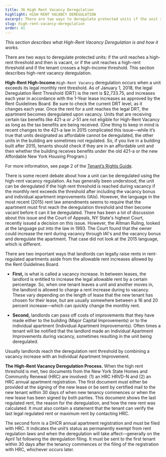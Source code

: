 ```yaml
---
title: 36 High Rent Vacancy Deregulation
highlight: HIGH RENT VACANCY DEREGULATION
excerpt: There are two ways to deregulate protected units if the unit reaches a high-rent
slug: high-rent-vacancy-deregulation
order: 41
---
```


_This section describes what High-Rent Vacancy Deregulation is and how it works._

There are two ways to deregulate protected units: if the unit reaches a high-rent threshold and then is vacant, or if the unit reaches a high-rent threshold and if the tenant crosses a high-income threshold. This section describes high-rent vacancy deregulation.

**High-Rent High-Income**.`High-Rent Vacancy` deregulation occurs when a unit exceeds its legal monthly rent threshold. As of January 1, 2018, the legal Deregulation Rent Threshold (DRT) is the rent is $2,733.75, and increases each year in accordance with the 1-Year lease increases as approved by the Rent Guidelines Board. Be sure to check the current DRT level, as it changes each year. Once the rent for a unit reaches the legal DRT, the apartment becomes deregulated upon vacancy. Units that are receiving certain tax benefits like 421-a or J-51 are not eligible for High-Rent Vacancy as long as the tax benefits are being received. (One thing to keep in mind is recent changes to the 421-a law in 2015 complicated this issue—while it’s true that units designated as affordable cannot be deregulated, the other units in the building are sometimes not regulated. So, if you live in a building built after 2015, tenants should check if they are in an affordable unit and then whether the building receives benefits under the old 421-a or the new Affordable New York Housing Program.)

For more information, see page 2 of the [Tenant’s Rights Guide](https://ag.ny.gov/sites/default/files/tenants_rights.pdf).

There is some recent debate about how a unit can be deregulated using the high-rent vacancy regulation. As has generally been understood, the unit can be deregulated if the high rent threshold is reached during vacancy if the monthly rent exceeds the threshold after including the vacancy bonus and individual apartment improvements (IAIs). However, the language in the most recent (2015) rent law amendments seems to require that the apartment must first reach the deregulation threshold and then become vacant before it can it be deregulated. There has been a lot of discussion about this issue and the Court of Appeals, NY State's highest Court, recently issued a decision on this issue.  However, the Altman Ruling, looked at the language put into the law in 1993. The Court found that the owner could increase the rent during vacancy through IAI's and the vacancy bonus and deregulate the apartment. That case did not look at the 2015 language, which is different.

There are two important ways that landlords can legally raise rents in rent-regulated apartments aside from the allowable rent increases allowed by the Rent Guidelines Board.

- **First,** is what is called a vacancy increase. In between leases, the landlord is entitled to increase the legal allowable rent by a certain percentage. So, when one tenant leaves a unit and another moves in, the landlord is allowed to charge a rent increase during to vacancy. These vary depending on the length of lease that the new tenant has chosen for their lease, but are usually somewhere between a 16 and 20 percent increase—which can quickly change the monthly rent.

- **Second,** landlords can pass off costs of improvements that they have made either to the building (Major Capital Improvements) or to the individual apartment (Individual Apartment Improvements).  Often times a tenant will be notified that the landlord made an Individual Apartment Improvements during vacancy, sometimes resulting in the unit being deregulated.

Usually landlords reach the deregulation rent threshold by combining a vacancy increase with an Individual Apartment Improvement.

**The High-Rent Vacancy Deregulation Process.** When the high rent threshold is met, two documents from the New York State Homes and Community Renewal (HRC) are involved: (1) an HRC HRVD-N and (2) an HRC annual apartment registration. The first document must either be provided at the signing of the new lease or be sent by certified mail to the new tenant within 30 days of when new tenancy commences or when the new lease has been signed by both parties. This document shows the last regulated rent, the reason for the deregulation, and how the new rent was calculated. It must also contain a statement that the tenant can verify the last legal regulated rent or maximum rent by contacting HRC.

The second form is a DHCR annual apartment registration and must be filed with HRC. It indicates the unit’s status as permanently exempt from rent regulation laws and when the deregulation will take affect—generally on the April 1st following the deregulation filing. It must be sent to the first tenant within 30 days after the tenancy commences or the filing of the registration with HRC, whichever occurs later.
